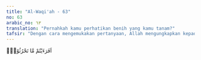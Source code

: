 ```yaml
---
title: "Al-Waqi'ah - 63"
no: 63
arabic_no: ٦٣
translation: "Pernahkah kamu perhatikan benih yang kamu tanam?"
tafsir: "Dengan cara mengemukakan pertanyaan, Allah mengungkapkan kepada manusia bahwa sebagian besar dari mereka lupa akan keagungan nikmat yang diungkapkan tersebut, walaupun mereka merasakan kelezatan nikmat-nikmat tersebut sepanjang masa. Allah menyampaikan pertanyaan kepada manusia, untuk dipikirkan dan direnungkan mengenai berbagai tanaman yang ditanam oleh manusia, baik tanaman yang di sawah, ladang, maupun bibit pohon-pohonan yang ditanam di perkebunan. Diungkapkan bahwa bagi semua tanaman tersebut di atas, kedudukan manusia hanya sekadar sebagai penanamnya, memupuk dan memeliharanya dari berbagai gangguan yang membawa kerugian. Tetapi kebanyakan manusia lupa terhadap siapakah yang menumbuhkan tanaman tersebut. Siapakah yang menambah panjang akarnya menembus ke dalam tanah, sehingga pohon tersebut dapat berdiri tegak? Siapakah yang menumbuhkan daun dan dahannya? Siapa pula yang menumbuhkan bunga dan buahnya? Pertanyaan-pertanyaan yang dikumpulkan dalam ayat ini adalah soal-soal yang penting yang sering diabaikan oleh manusia. Bukankah manusia sekedar mencangkul dan menggemburkan tanahnya? Bukankah manusia sekedar menanamkan bibit yang telah dipilihnya sebagai bibit yang terbaik? Dan bukankah manusia sekedar menyiram, mengairinya, dan membersihkannya dari berbagai rumput dan hama yang mengganggu pertumbuhannya dan bukankah manusia sekedar memupuknya? Tetapi yang terang dan jelas serta tidak ragu-ragu lagi adalah bahwa Allah menumbuhkan tanaman tersebut, menumbuhkan tunas membesarkan pohon-pohonnya, menambah dahan dan ranting serta memekarkan bunga sampai menjadi buah yang bisa dinikmati manusia"
---
```

اَفَرَءَيْتُمْ مَّا تَحْرُثُوْنَۗ  